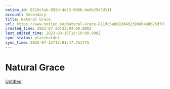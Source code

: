 ```yaml
---
notion_id: 8119c5ab-892d-4d23-908b-4e8b25d7d11f
account: Secondary
title: Natural Grace
url: https://www.notion.so/Natural-Grace-8119c5ab892d4d23908b4e8b25d7d11f
created_time: 2022-07-26T23:04:00.000Z
last_edited_time: 2023-03-15T16:50:00.000Z
sync_status: placeholder
sync_time: 2025-07-12T15:01:47.451775
---
```

# Natural Grace

[Untitled](https://www.notion.so/68db7a3db51f4a3c94e3e6f319d40ebc) 